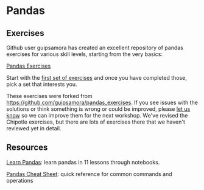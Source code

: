 # Pandas

## Exercises

Github user guipsamora has created an excellent repository of pandas exercises for various skill levels, starting from the very basics:

[Pandas Exercises](https://github.com/nuitrcs/pandas_exercises)

Start with the [first set of exercises](https://github.com/nuitrcs/pandas_exercises/tree/master/01_Getting_%26_Knowing_Your_Data/Chipotle) and once you have completed those, pick a set that interests you.  

These exercises were forked from https://github.com/guipsamora/pandas_exercises.  If you see issues with the solutions or think something is wrong or could be improved, please [let us know](mailto:m-rich@northwestern.edu) so we can improve them for the next workshop.  We've revised the Chipotle exercises, but there are lots of exercises there that we haven't reviewed yet in detail.


## Resources

[Learn Pandas](https://bitbucket.org/hrojas/learn-pandas): learn pandas in 11 lessons through notebooks.  

[Pandas Cheat Sheet](https://s3.amazonaws.com/assets.datacamp.com/blog_assets/PandasPythonForDataScience.pdf): quick reference for common commands and operations
